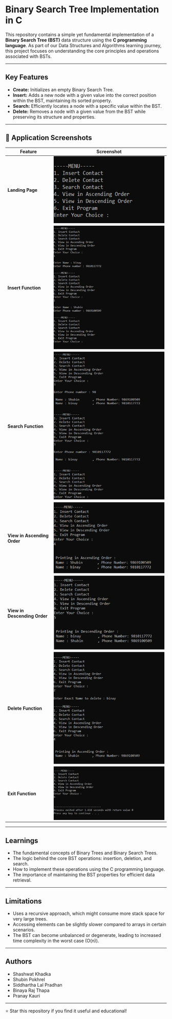 # Binary Search Tree Implementation in C

This repository contains a simple yet fundamental implementation of a **Binary Search Tree (BST)** data structure using the **C programming language**. As part of our Data Structures and Algorithms learning journey, this project focuses on understanding the core principles and operations associated with BSTs.

---

## Key Features

* **Create:** Initializes an empty Binary Search Tree.
* **Insert:** Adds a new node with a given value into the correct position within the BST, maintaining its sorted property.
* **Search:** Efficiently locates a node with a specific value within the BST.
* **Delete:** Removes a node with a given value from the BST while preserving its structure and properties.

---

## 📸 Application Screenshots

| Feature | Screenshot |
|---------|-----------|
| **Landing Page** | ![Landing Page](./images/LandingPage.jpg) |
| **Insert Function** | ![Insert Function](./images/InsertFunction.jpg) |
| **Search Function** | ![Search Function](./images/SearchFunction.jpg) |
| **View in Ascending Order** | ![View in Ascending Order](./images/AscendingOrder.jpg) |
| **View in Descending Order** | ![View in Descending Order](./images/DescindingOrder.jpg) |
| **Delete Function** | ![Delete Function](./images/DeleteFunction.jpg) |
| **Exit Function** | ![Exit Function](./images/ExitFunction.jpg) |

---

## Learnings

* The fundamental concepts of Binary Trees and Binary Search Trees.
* The logic behind the core BST operations: insertion, deletion, and search.
* How to implement these operations using the C programming language.
* The importance of maintaining the BST properties for efficient data retrieval.

---

## Limitations 

* Uses a recursive approach, which might consume more stack space for very large trees.
* Accessing elements can be slightly slower compared to arrays in certain scenarios.
* The BST can become unbalanced or degenerate, leading to increased time complexity in the worst case (O(n)).

---

## Authors

* Shashwat Khadka 
* Shubin Pokhrel 
* Siddhartha Lal Pradhan 
* Binaya Raj Thapa 
* Pranay Kauri 

---

⭐ Star this repository if you find it useful and educational!

